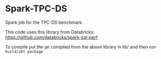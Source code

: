 # Spark-TPC-DS
Spark job for the TPC-DS benchmark.

This code uses this library from Databricks: https://github.com/databricks/spark-sql-perf

To compile put the jar compiled from the above library in lib/ and then run `build/sbt package`
